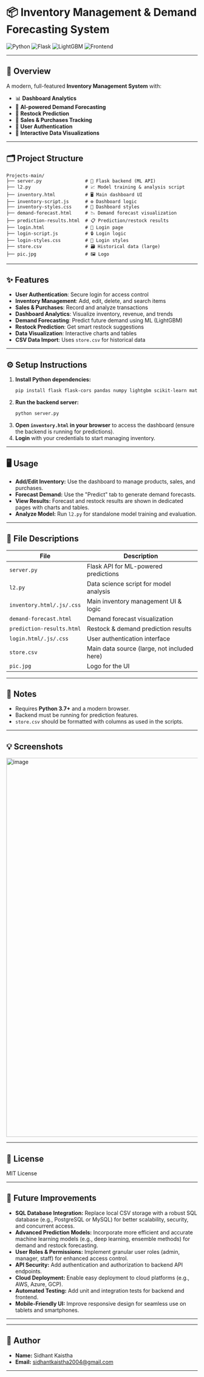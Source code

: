 # 📦 Inventory Management & Demand Forecasting System

![Python](https://img.shields.io/badge/Python-3.7%2B-blue?logo=python)
![Flask](https://img.shields.io/badge/Flask-API-lightgrey?logo=flask)
![LightGBM](https://img.shields.io/badge/LightGBM-ML-success?logo=lightgbm)
![Frontend](https://img.shields.io/badge/Frontend-HTML%2FCSS%2FJS-orange?logo=html5)

---

## 🚀 Overview

A modern, full-featured **Inventory Management System** with:
- 📊 **Dashboard Analytics**
- 🤖 **AI-powered Demand Forecasting**
- 🔄 **Restock Prediction**
- 🛒 **Sales & Purchases Tracking**
- 🔐 **User Authentication**
- 🎨 **Interactive Data Visualizations**

---

## 🗂️ Project Structure

```text
Projects-main/
├── server.py                # 🧠 Flask backend (ML API)
├── l2.py                    # 📈 Model training & analysis script
├── inventory.html           # 🖥️ Main dashboard UI
├── inventory-script.js      # ⚙️ Dashboard logic
├── inventory-styles.css     # 🎨 Dashboard styles
├── demand-forecast.html     # 📉 Demand forecast visualization
├── prediction-results.html  # 📋 Prediction/restock results
├── login.html               # 🔑 Login page
├── login-script.js          # 🔒 Login logic
├── login-styles.css         # 💅 Login styles
├── store.csv                # 🗃️ Historical data (large)
├── pic.jpg                  # 🖼️ Logo
```

---

## ✨ Features

- **User Authentication**: Secure login for access control
- **Inventory Management**: Add, edit, delete, and search items
- **Sales & Purchases**: Record and analyze transactions
- **Dashboard Analytics**: Visualize inventory, revenue, and trends
- **Demand Forecasting**: Predict future demand using ML (LightGBM)
- **Restock Prediction**: Get smart restock suggestions
- **Data Visualization**: Interactive charts and tables
- **CSV Data Import**: Uses `store.csv` for historical data

---

## ⚙️ Setup Instructions

1. **Install Python dependencies:**
   ```bash
   pip install flask flask-cors pandas numpy lightgbm scikit-learn matplotlib
   ```
2. **Run the backend server:**
   ```bash
   python server.py
   ```
3. **Open `inventory.html` in your browser** to access the dashboard (ensure the backend is running for predictions).
4. **Login** with your credentials to start managing inventory.

---

## 🖥️ Usage

- **Add/Edit Inventory:** Use the dashboard to manage products, sales, and purchases.
- **Forecast Demand:** Use the "Predict" tab to generate demand forecasts.
- **View Results:** Forecast and restock results are shown in dedicated pages with charts and tables.
- **Analyze Model:** Run `l2.py` for standalone model training and evaluation.

---

## 📁 File Descriptions

| File                     | Description                                 |
|--------------------------|---------------------------------------------|
| `server.py`              | Flask API for ML-powered predictions        |
| `l2.py`                  | Data science script for model analysis      |
| `inventory.html/.js/.css`| Main inventory management UI & logic        |
| `demand-forecast.html`   | Demand forecast visualization               |
| `prediction-results.html`| Restock & demand prediction results         |
| `login.html/.js/.css`    | User authentication interface               |
| `store.csv`              | Main data source (large, not included here) |
| `pic.jpg`                | Logo for the UI                            |

---

## 📝 Notes

- Requires **Python 3.7+** and a modern browser.
- Backend must be running for prediction features.
- `store.csv` should be formatted with columns as used in the scripts.

---

## 💡 Screenshots

<img width="1914" height="995" alt="image" src="https://github.com/user-attachments/assets/7f17b2ac-0b62-45b6-a3d9-34d1e9668387" />


---

## 📜 License

MIT License 

---

## 🔮 Future Improvements

- **SQL Database Integration:** Replace local CSV storage with a robust SQL database (e.g., PostgreSQL or MySQL) for better scalability, security, and concurrent access.
- **Advanced Prediction Models:** Incorporate more efficient and accurate machine learning models (e.g., deep learning, ensemble methods) for demand and restock forecasting.
- **User Roles & Permissions:** Implement granular user roles (admin, manager, staff) for enhanced access control.
- **API Security:** Add authentication and authorization to backend API endpoints.
- **Cloud Deployment:** Enable easy deployment to cloud platforms (e.g., AWS, Azure, GCP).
- **Automated Testing:** Add unit and integration tests for backend and frontend.
- **Mobile-Friendly UI:** Improve responsive design for seamless use on tablets and smartphones.

--- 

---

## 👤 Author

- **Name:** Sidhant Kaistha
- **Email:** sidhantkaistha2004@gmail.com

--- 
